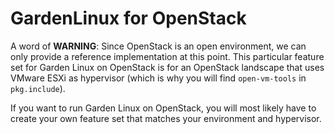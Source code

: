 # GardenLinux for OpenStack

A word of **WARNING**: Since OpenStack is an open environment, we can only provide a reference implementation at this point.
This particular feature set for Garden Linux on OpenStack is for an OpenStack landscape that uses VMware ESXi as hypervisor (which is why you will find `open-vm-tools` in `pkg.include`).

If you want to run Garden Linux on OpenStack, you will most likely have to create your own feature set that matches your environment and hypervisor.
